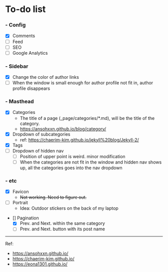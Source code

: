 # To-do list

### - Config
  - [x] Comments
  - [ ] Feed
  - [ ] SEO
  - [ ] Google Analytics
### - Sidebar
  - [x] Change the color of author links
  - [ ] When the window is small enough for author profile not fit in,
        author profile disappears
### - Masthead
  - [x] Categories
    - The title of a page (\_page/categories/\*.md), will be the title of the category.
    - https://ansohxxn.github.io/blog/category/
  - [x] Dropdown of subcategories
    - ref: https://chaerim-kim.github.io/jekyll%20blog/Jekyll-2/
  - [x] Tags
  - [ ] Dropdown of hidden nav
    - [ ] Position of upper point is weird. minor modification
    - [ ] When the categories are not fit in the window and hidden nav shows up,
          all the categories goes into the nav dropdown
### - etc
  - [x] Favicon
    - ~~Not working. Need to figure out.~~
  - [ ] Portrait
    - Idea: Outdoor stickers on the back of my laptop
  - [] Pagination
    - [x] Prev. and Next. within the same category
    - [ ] Prev. and Next. button with its post name
-----------
Ref:
- https://ansohxxn.github.io/
- https://chaerim-kim.github.io/
- https://eona1301.github.io/

